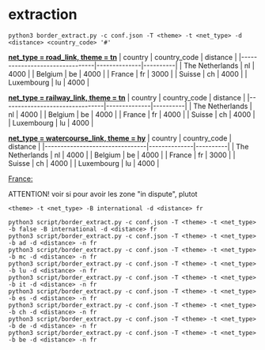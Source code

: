 # extraction
```
python3 border_extract.py -c conf.json -T <theme> -t <net_type> -d <distance> <country_code> '#'
```

<u><strong>net_type = road_link, theme = tn</strong></u>
| country                        | country_code | distance | 
|--------------------------------|--------------|----------|
| The Netherlands                | nl           | 4000     |
| Belgium                        | be           | 4000     |
| France                         | fr           | 3000     |
| Suisse                         | ch           | 4000     |
| Luxembourg                     | lu           | 4000     |

<u><strong>net_type = railway_link, theme = tn</strong></u>
| country                        | country_code | distance |
|--------------------------------|--------------|----------|
| The Netherlands                | nl           | 4000     |
| Belgium                        | be           | 4000     |
| France                         | fr           | 4000     |
| Suisse                         | ch           | 4000     |
| Luxembourg                     | lu           | 4000     |

<u><strong>net_type = watercourse_link, theme = hy</strong></u>
| country                        | country_code | distance |
|--------------------------------|--------------|----------|
| The Netherlands                | nl           | 4000     |
| Belgium                        | be           | 4000     |
| France                         | fr           | 3000     |
| Suisse                         | ch           | 4000     |
| Luxembourg                     | lu           | 4000     |



<u>France:</u>

ATTENTION!
voir si pour avoir les zone "in dispute", plutot 
```
<theme> -t <net_type> -B international -d <distance> fr
```

```
python3 script/border_extract.py -c conf.json -T <theme> -t <net_type> -b false -B international -d <distance> fr
python3 script/border_extract.py -c conf.json -T <theme> -t <net_type> -b ad -d <distance> -n fr
python3 script/border_extract.py -c conf.json -T <theme> -t <net_type> -b mc -d <distance> -n fr
python3 script/border_extract.py -c conf.json -T <theme> -t <net_type> -b lu -d <distance> -n fr
python3 script/border_extract.py -c conf.json -T <theme> -t <net_type> -b it -d <distance> -n fr
python3 script/border_extract.py -c conf.json -T <theme> -t <net_type> -b es -d <distance> -n fr
python3 script/border_extract.py -c conf.json -T <theme> -t <net_type> -b ch -d <distance> -n fr
python3 script/border_extract.py -c conf.json -T <theme> -t <net_type> -b de -d <distance> -n fr
python3 script/border_extract.py -c conf.json -T <theme> -t <net_type> -b be -d <distance> -n fr
```